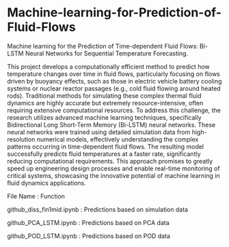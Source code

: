# Machine-learning-for-Prediction-of-Fluid-Flows
Machine learning for the Prediction of Time-dependent Fluid Flows: Bi-LSTM Neural Networks for Sequential Temperature Forecasting. 

This project develops a computationally efficient method to predict how temperature changes over time in fluid flows, particularly focusing on flows driven by buoyancy effects, such as those in electric vehicle battery cooling systems or nuclear reactor passages (e.g., cold fluid flowing around heated rods). Traditional methods for simulating these complex thermal fluid dynamics are highly accurate but extremely resource-intensive, often requiring extensive computational resources. To address this challenge, the research utilizes advanced machine learning techniques, specifically Bidirectional Long Short-Term Memory (Bi-LSTM) neural networks. These neural networks were trained using detailed simulation data from high-resolution numerical models, effectively understanding the complex patterns occurring in time-dependent fluid flows. The resulting model successfully predicts fluid temperatures at a faster rate, significantly reducing computational requirements. This approach promises to greatly speed up engineering design processes and enable real-time monitoring of critical systems, showcasing the innovative potential of machine learning in fluid dynamics applications.

File Name : Function

github_diss_fin1mid.ipynb :      Predictions based on simulation data

github_PCA_LSTM.ipynb :           Predictions based on PCA data

github_POD_LSTM.ipynb :           Predictions based on POD data
